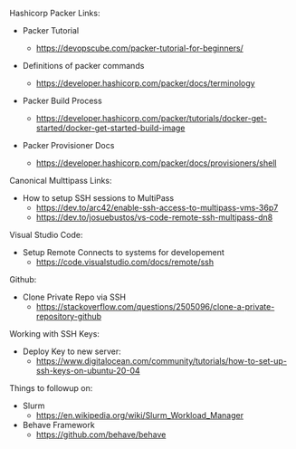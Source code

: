 Hashicorp Packer Links:
  - Packer Tutorial
    - https://devopscube.com/packer-tutorial-for-beginners/

  - Definitions of packer commands
    - https://developer.hashicorp.com/packer/docs/terminology
  - Packer Build Process
    - https://developer.hashicorp.com/packer/tutorials/docker-get-started/docker-get-started-build-image
  - Packer Provisioner Docs
    - https://developer.hashicorp.com/packer/docs/provisioners/shell

Canonical Multtipass Links:
  - How to setup SSH sessions to MultiPass
    - https://dev.to/arc42/enable-ssh-access-to-multipass-vms-36p7
    - https://dev.to/josuebustos/vs-code-remote-ssh-multipass-dn8
   
Visual Studio Code:
  - Setup Remote Connects to systems for developement
    - https://code.visualstudio.com/docs/remote/ssh
   
Github:
  - Clone Private Repo via SSH
    - https://stackoverflow.com/questions/2505096/clone-a-private-repository-github
      
Working with SSH Keys:
- Deploy Key to new server:
  - https://www.digitalocean.com/community/tutorials/how-to-set-up-ssh-keys-on-ubuntu-20-04  


Things to followup on:
  - Slurm
    - https://en.wikipedia.org/wiki/Slurm_Workload_Manager
  - Behave Framework
    - https://github.com/behave/behave

